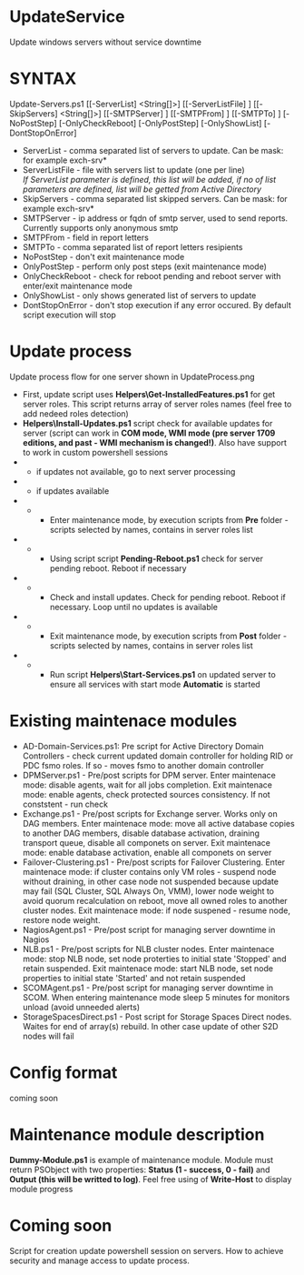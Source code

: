 # UpdateService
Update windows servers without service downtime


# SYNTAX
Update-Servers.ps1 [[-ServerList] <String[]>] [[-ServerListFile] <String>] [[-SkipServers] <String[]>]
[[-SMTPServer] <String>] [[-SMTPFrom] <String>] [[-SMTPTo] <String>] [-NoPostStep] [-OnlyCheckReboot] 
[-OnlyPostStep] [-OnlyShowList] [-DontStopOnError]
    
  - ServerList - comma separated list of servers to update. Can be mask: for example exch-srv*
  - ServerListFile - file with servers list to update (one per line)<br/>
  *If ServerList parameter is defined, this list will be added, if no of list parameters are defined, list will be getted from Active Directory*
  - SkipServers - comma separated list skipped servers. Can be mask: for example exch-srv*
  - SMTPServer - ip address or fqdn of smtp server, used to send reports. Currently supports only anonymous smtp
  - SMTPFrom - <from> field in report letters
  - SMTPTo - comma separated list of report letters resipients
  - NoPostStep - don't exit maintenance mode
  - OnlyPostStep - perform only post steps (exit maintenance mode)
  - OnlyCheckReboot - check for reboot pending and reboot server with enter/exit maintenance mode
  - OnlyShowList - only shows generated list of servers to update
  - DontStopOnError - don't stop execution if any error occured. By default script execution will stop

# Update process

Update process flow for one server shown in UpdateProcess.png

 - First, update script uses **Helpers\Get-InstalledFeatures.ps1** for get server roles. This script returns array of server roles names (feel free to add nedeed roles detection)
 - **Helpers\Install-Updates.ps1** script check for available updates for server (script can work in **COM mode, WMI mode (pre server 1709 editions, and past - WMI mechanism is changed!)**. Also have support to work in custom powershell sessions
 - - if updates not available, go to next server processing
 - - if updates available
 - - - Enter maintenance mode, by execution scripts from **Pre** folder - scripts selected by names, contains in server roles list
 - - - Using script script **Pending-Reboot.ps1** check for server pending reboot. Reboot if necessary
 - - - Check and install updates. Check for pending reboot. Reboot if necessary. Loop until no updates is available
 - - - Exit maintenance mode, by execution scripts from **Post** folder - scripts selected by names, contains in server roles list
 - - - Run script **Helpers\Start-Services.ps1** on updated server to ensure all services with start mode **Automatic** is started
 
# Existing maintenace modules
- AD-Domain-Services.ps1: Pre script for Active Directory Domain Controllers - check current updated domain controller for holding RID or PDC fsmo roles. If so - moves fsmo to another domain controller
- DPMServer.ps1 - Pre/post scripts for DPM server. Enter maintenace mode: disable agents, wait for all jobs completion. Exit maintenace mode: enable agents, check protected sources consistency. If not conststent - run check
- Exchange.ps1 - Pre/post scripts for Exchange server. Works only on DAG members. Enter maintenace mode: move all active database copies to another DAG members, disable database activation, draining transport queue, disable all componets on server. Exit maintenace mode: enable database activation, enable all componets on server
- Failover-Clustering.ps1 - Pre/post scripts for Failover Clustering. Enter maintenace mode: if cluster contains only VM roles - suspend node without draining, in other case node not suspended because update may fail (SQL Cluster, SQL Always On, VMM), lower node weight to avoid quorum recalculation on reboot, move all owned roles to another cluster nodes. Exit maintenace mode: if node suspened - resume node, restore node weight.
- NagiosAgent.ps1 - Pre/post script for managing server downtime in Nagios
- NLB.ps1 - Pre/post scripts for NLB cluster nodes. Enter maintenace mode: stop NLB node, set node proterties to initial state 'Stopped' and retain suspended. Exit maintenace mode: start NLB node, set node properties to initial state 'Started' and not retain suspended
- SCOMAgent.ps1 - Pre/post script for managing server downtime in SCOM. When entering maintenance mode sleep 5 minutes for monitors unload (avoid unneeded alerts)
- StorageSpacesDirect.ps1 - Post script for Storage Spaces Direct nodes. Waites for end of array(s) rebuild. In other case update of other S2D nodes will fail

# Config format
 
coming soon
 
# Maintenance module description
 
**Dummy-Module.ps1** is example of maintenance module. Module must return PSObject with two properties: **Status (1 - success, 0 - fail)** and **Output (this will be writted to log)**. Feel free using of **Write-Host** to display module progress
 
# Coming soon
 
Script for creation update powershell session on servers. How to achieve security and manage access to update process.
